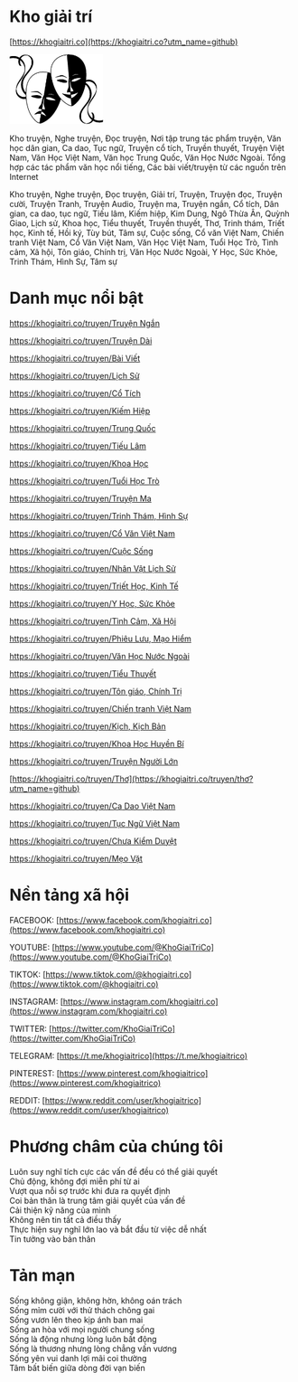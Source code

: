 # Kho giải trí #
[https://khogiaitri.co](https://khogiaitri.co?utm_name=github)

<a href="https://khogiaitri.co/" target="_blank">
  <img src="images/logo.png" width="166" alt="Kho Giải Trí" />
</a>

Kho truyện, Nghe truyện, Đọc truyện, Nơi tập trung tác phẩm truyện, Văn học dân gian, Ca dao, Tục ngữ, Truyện cổ tích, Truyền thuyết, Truyện Việt Nam, Văn Học Việt Nam, Văn học Trung Quốc, Văn Học Nước Ngoài. Tổng hợp các tác phẩm văn học nổi tiếng, Các bài viết/truyện từ các nguồn trên Internet

Kho truyện, Nghe truyện, Đọc truyện, Giải trí, Truyện, Truyện đọc, Truyện cười, Truyện Tranh, Truyện Audio, Truyện ma, Truyện ngắn, Cổ tích, Dân gian, ca dao, tục ngữ, Tiếu lâm, Kiếm hiệp, Kim Dung, Ngô Thừa Ân, Quỳnh Giao, Lịch sử, Khoa học, Tiểu thuyết, Truyền thuyết, Thơ, Trinh thám, Triết học, Kinh tế, Hồi ký, Tùy bút, Tâm sự, Cuộc sống, Cổ văn Việt Nam, Chiến tranh Việt Nam, Cổ Văn Việt Nam, Văn Học Việt Nam, Tuổi Học Trò, Tình cảm, Xã hội, Tôn giáo, Chính trị, Văn Học Nước Ngoài, Y Học, Sức Khỏe, Trinh Thám, Hình Sự, Tâm sự

# Danh mục nổi bật #
[https://khogiaitri.co/truyen/Truyện Ngắn](https://khogiaitri.co/truyen/truyện%20ngắn?utm_name=github)

[https://khogiaitri.co/truyen/Truyện Dài](https://khogiaitri.co/truyen/truyện%20dài?utm_name=github)

[https://khogiaitri.co/truyen/Bài Viết](https://khogiaitri.co/truyen/bài%20viết?utm_name=github)

[https://khogiaitri.co/truyen/Lịch Sử](https://khogiaitri.co/truyen/lịch%20sử?utm_name=github)

[https://khogiaitri.co/truyen/Cổ Tích](https://khogiaitri.co/truyen/cổ%20tích?utm_name=github)

[https://khogiaitri.co/truyen/Kiếm Hiệp](https://khogiaitri.co/truyen/kiếm%20hiệp?utm_name=github)

[https://khogiaitri.co/truyen/Trung Quốc](https://khogiaitri.co/truyen/trung%20quốc?utm_name=github)

[https://khogiaitri.co/truyen/Tiếu Lâm](https://khogiaitri.co/truyen/tiếu%20lâm?utm_name=github)

[https://khogiaitri.co/truyen/Khoa Học](https://khogiaitri.co/truyen/khoa%20học?utm_name=github)

[https://khogiaitri.co/truyen/Tuổi Học Trò](https://khogiaitri.co/truyen/tuổi%20học%20trò?utm_name=github)

[https://khogiaitri.co/truyen/Truyện Ma](https://khogiaitri.co/truyen/truyện%20ma?utm_name=github)

[https://khogiaitri.co/truyen/Trinh Thám, Hình Sự](https://khogiaitri.co/truyen/trinh%20thám,%20hình%20sự?utm_name=github)

[https://khogiaitri.co/truyen/Cổ Văn Việt Nam](https://khogiaitri.co/truyen/cổ%20văn%20việt%20nam?utm_name=github)

[https://khogiaitri.co/truyen/Cuộc Sống](https://khogiaitri.co/truyen/cuộc%20sống?utm_name=github)

[https://khogiaitri.co/truyen/Nhân Vật Lịch Sử](https://khogiaitri.co/truyen/nhân%20vật%20lịch%20sử?utm_name=github)

[https://khogiaitri.co/truyen/Triết Học, Kinh Tế](https://khogiaitri.co/truyen/triết%20học,%20kinh%20tế?utm_name=github)

[https://khogiaitri.co/truyen/Y Học, Sức Khỏe](https://khogiaitri.co/truyen/y%20học,%20sức%20khỏe?utm_name=github)

[https://khogiaitri.co/truyen/Tình Cảm, Xã Hội](https://khogiaitri.co/truyen/tình%20cảm,%20xã%20hội?utm_name=github)

[https://khogiaitri.co/truyen/Phiêu Lưu, Mạo Hiểm](https://khogiaitri.co/truyen/phiêu%20lưu,%20mạo%20hiểm?utm_name=github)

[https://khogiaitri.co/truyen/Văn Học Nước Ngoài](https://khogiaitri.co/truyen/văn%20học%20nước%20ngoài?utm_name=github)

[https://khogiaitri.co/truyen/Tiểu Thuyết](https://khogiaitri.co/truyen/tiểu%20thuyết?utm_name=github)

[https://khogiaitri.co/truyen/Tôn giáo, Chính Trị](https://khogiaitri.co/truyen/tôn%20giáo,%20chính%20trị?utm_name=github)

[https://khogiaitri.co/truyen/Chiến tranh Việt Nam](https://khogiaitri.co/truyen/chiến%20tranh%20việt%20nam?utm_name=github)

[https://khogiaitri.co/truyen/Kịch, Kịch Bản](https://khogiaitri.co/truyen/kịch,%20kịch%20bản?utm_name=github)

[https://khogiaitri.co/truyen/Khoa Học Huyền Bí](https://khogiaitri.co/truyen/khoa%20học%20huyền%20bí?utm_name=github)

[https://khogiaitri.co/truyen/Truyện Người Lớn](https://khogiaitri.co/truyen/truyện%20người%20lớn?utm_name=github)

[https://khogiaitri.co/truyen/Thơ](https://khogiaitri.co/truyen/thơ?utm_name=github)

[https://khogiaitri.co/truyen/Ca Dao Việt Nam](https://khogiaitri.co/truyen/ca%20dao%20việt%20nam?utm_name=github)

[https://khogiaitri.co/truyen/Tục Ngữ Việt Nam](https://khogiaitri.co/truyen/tục%20ngữ%20việt%20nam?utm_name=github)

[https://khogiaitri.co/truyen/Chưa Kiểm Duyệt](https://khogiaitri.co/truyen/chưa%20kiểm%20duyệt?utm_name=github)

[https://khogiaitri.co/truyen/Mẹo Vặt](https://khogiaitri.co/truyen/mẹo%20vặt?utm_name=github)



# Nền tảng xã hội #

FACEBOOK: [https://www.facebook.com/khogiaitri.co](https://www.facebook.com/khogiaitri.co)

YOUTUBE: [https://www.youtube.com/@KhoGiaiTriCo](https://www.youtube.com/@KhoGiaiTriCo)

TIKTOK: [https://www.tiktok.com/@khogiaitri.co](https://www.tiktok.com/@khogiaitri.co)

INSTAGRAM: [https://www.instagram.com/khogiaitri.co](https://www.instagram.com/khogiaitri.co)

TWITTER: [https://twitter.com/KhoGiaiTriCo](https://twitter.com/KhoGiaiTriCo)

TELEGRAM: [https://t.me/khogiaitrico](https://t.me/khogiaitrico)

PINTEREST: [https://www.pinterest.com/khogiaitrico](https://www.pinterest.com/khogiaitrico)

REDDIT: [https://www.reddit.com/user/khogiaitrico](https://www.reddit.com/user/khogiaitrico)

# Phương châm của chúng tôi #
<p>
Luôn suy nghĩ tích cực các vấn đề đều có thể giải quyết<br />
Chủ động, không đợi miễn phí từ ai<br />
Vượt qua nỗi sợ trước khi đưa ra quyết định<br />
Coi bản thân là trung tâm giải quyết của vấn đề<br />
Cải thiện kỹ năng của mình<br />
Không nên tin tất cả điều thấy<br />
Thực hiện suy nghĩ lớn lao và bắt đầu từ việc dễ nhất<br />
Tin tưởng vào bản thân
</p>

# Tản mạn #
<p>
Sống không giận, không hờn, không oán trách<br />
Sống mỉm cười với thử thách chông gai<br />
Sống vươn lên theo kịp ánh ban mai<br />
Sống an hòa với mọi người chung sống<br />
Sống là động nhưng lòng luôn bất động<br />
Sống là thương nhưng lòng chẳng vấn vương<br />
Sống yên vui danh lợi mãi coi thường<br />
Tâm bất biến giữa dòng đời vạn biến
</p>

